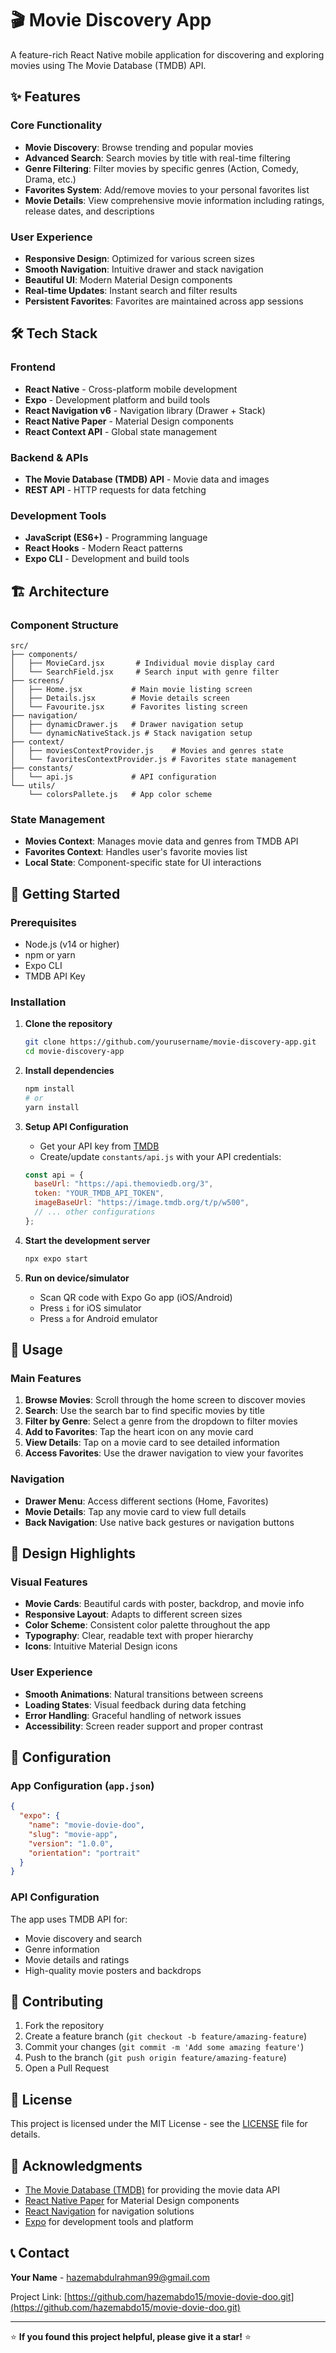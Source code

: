 # 🎬 Movie Discovery App

A feature-rich React Native mobile application for discovering and exploring movies using The Movie Database (TMDB) API.

## ✨ Features

### Core Functionality
- **Movie Discovery**: Browse trending and popular movies
- **Advanced Search**: Search movies by title with real-time filtering
- **Genre Filtering**: Filter movies by specific genres (Action, Comedy, Drama, etc.)
- **Favorites System**: Add/remove movies to your personal favorites list
- **Movie Details**: View comprehensive movie information including ratings, release dates, and descriptions

### User Experience
- **Responsive Design**: Optimized for various screen sizes
- **Smooth Navigation**: Intuitive drawer and stack navigation
- **Beautiful UI**: Modern Material Design components
- **Real-time Updates**: Instant search and filter results
- **Persistent Favorites**: Favorites are maintained across app sessions

## 🛠️ Tech Stack

### Frontend
- **React Native** - Cross-platform mobile development
- **Expo** - Development platform and build tools
- **React Navigation v6** - Navigation library (Drawer + Stack)
- **React Native Paper** - Material Design components
- **React Context API** - Global state management

### Backend & APIs
- **The Movie Database (TMDB) API** - Movie data and images
- **REST API** - HTTP requests for data fetching

### Development Tools
- **JavaScript (ES6+)** - Programming language
- **React Hooks** - Modern React patterns
- **Expo CLI** - Development and build tools

## 🏗️ Architecture

### Component Structure
```
src/
├── components/
│   ├── MovieCard.jsx       # Individual movie display card
│   └── SearchField.jsx     # Search input with genre filter
├── screens/
│   ├── Home.jsx           # Main movie listing screen
│   ├── Details.jsx        # Movie details screen
│   └── Favourite.jsx      # Favorites listing screen
├── navigation/
│   ├── dynamicDrawer.js   # Drawer navigation setup
│   └── dynamicNativeStack.js # Stack navigation setup
├── context/
│   ├── moviesContextProvider.js    # Movies and genres state
│   └── favoritesContextProvider.js # Favorites state management
├── constants/
│   └── api.js             # API configuration
└── utils/
    └── colorsPallete.js   # App color scheme
```

### State Management
- **Movies Context**: Manages movie data and genres from TMDB API
- **Favorites Context**: Handles user's favorite movies list
- **Local State**: Component-specific state for UI interactions

## 🚀 Getting Started

### Prerequisites
- Node.js (v14 or higher)
- npm or yarn
- Expo CLI
- TMDB API Key

### Installation

1. **Clone the repository**
   ```bash
   git clone https://github.com/yourusername/movie-discovery-app.git
   cd movie-discovery-app
   ```

2. **Install dependencies**
   ```bash
   npm install
   # or
   yarn install
   ```

3. **Setup API Configuration**
   - Get your API key from [TMDB](https://www.themoviedb.org/settings/api)
   - Create/update `constants/api.js` with your API credentials:
   ```javascript
   const api = {
     baseUrl: "https://api.themoviedb.org/3",
     token: "YOUR_TMDB_API_TOKEN",
     imageBaseUrl: "https://image.tmdb.org/t/p/w500",
     // ... other configurations
   };
   ```

4. **Start the development server**
   ```bash
   npx expo start
   ```

5. **Run on device/simulator**
   - Scan QR code with Expo Go app (iOS/Android)
   - Press `i` for iOS simulator
   - Press `a` for Android emulator

## 📖 Usage

### Main Features

1. **Browse Movies**: Scroll through the home screen to discover movies
2. **Search**: Use the search bar to find specific movies by title
3. **Filter by Genre**: Select a genre from the dropdown to filter movies
4. **Add to Favorites**: Tap the heart icon on any movie card
5. **View Details**: Tap on a movie card to see detailed information
6. **Access Favorites**: Use the drawer navigation to view your favorites

### Navigation
- **Drawer Menu**: Access different sections (Home, Favorites)
- **Movie Details**: Tap any movie card to view full details
- **Back Navigation**: Use native back gestures or navigation buttons

## 🎨 Design Highlights

### Visual Features
- **Movie Cards**: Beautiful cards with poster, backdrop, and movie info
- **Responsive Layout**: Adapts to different screen sizes
- **Color Scheme**: Consistent color palette throughout the app
- **Typography**: Clear, readable text with proper hierarchy
- **Icons**: Intuitive Material Design icons

### User Experience
- **Smooth Animations**: Natural transitions between screens
- **Loading States**: Visual feedback during data fetching
- **Error Handling**: Graceful handling of network issues
- **Accessibility**: Screen reader support and proper contrast

## 🔧 Configuration

### App Configuration (`app.json`)
```json
{
  "expo": {
    "name": "movie-dovie-doo",
    "slug": "movie-app",
    "version": "1.0.0",
    "orientation": "portrait"
  }
}
```

### API Configuration
The app uses TMDB API for:
- Movie discovery and search
- Genre information
- Movie details and ratings
- High-quality movie posters and backdrops

## 🤝 Contributing

1. Fork the repository
2. Create a feature branch (`git checkout -b feature/amazing-feature`)
3. Commit your changes (`git commit -m 'Add some amazing feature'`)
4. Push to the branch (`git push origin feature/amazing-feature`)
5. Open a Pull Request

## 📝 License

This project is licensed under the MIT License - see the [LICENSE](LICENSE) file for details.

## 🙏 Acknowledgments

- [The Movie Database (TMDB)](https://www.themoviedb.org/) for providing the movie data API
- [React Native Paper](https://reactnativepaper.com/) for Material Design components
- [React Navigation](https://reactnavigation.org/) for navigation solutions
- [Expo](https://expo.dev/) for development tools and platform

## 📞 Contact

**Your Name** - hazemabdulrahman99@gmail.com

Project Link: [https://github.com/hazemabdo15/movie-dovie-doo.git](https://github.com/hazemabdo15/movie-dovie-doo.git)

---

⭐ **If you found this project helpful, please give it a star!** ⭐
